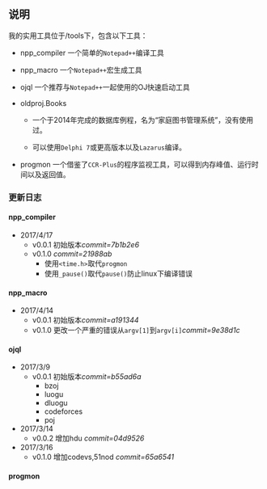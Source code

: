 ## 说明

我的实用工具位于/tools下，包含以下工具：

- npp_compiler 一个简单的`Notepad++`编译工具
- npp_macro 一个`Notepad++`宏生成工具
- ojql 一个推荐与`Notepad++`一起使用的OJ快速启动工具
- oldproj.Books

    - 一个于2014年完成的数据库例程，名为“家庭图书管理系统”，没有使用过。

    - 可以使用`Delphi 7`或更高版本以及`Lazarus`编译。
- progmon 一个借鉴了`CCR-Plus`的程序监视工具，可以得到内存峰值、运行时间以及返回值。

### 更新日志

#### npp_compiler

- 2017/4/17
  - v0.0.1 初始版本*commit=7b1b2e6*
  - v0.1.0 *commit=21988ab*
    - 使用`<time.h>`取代`progmon`
    - 使用`_pause()`取代`pause()`防止linux下编译错误

#### npp_macro

- 2017/4/14
  - v0.0.1 初始版本*commit=a191344*
  - v0.1.0 更改一个严重的错误从`argv[1]`到`argv[i]`*commit=9e38d1c*

#### ojql

- 2017/3/9
  - v0.0.1 初始版本*commit=b55ad6a*
    - bzoj
    - luogu
    - dluogu
    - codeforces
    - poj
- 2017/3/14
  - v0.0.2 增加hdu *commit=04d9526*
- 2017/3/16
  - v0.1.0 增加codevs,51nod *commit=65a6541*

#### progmon

